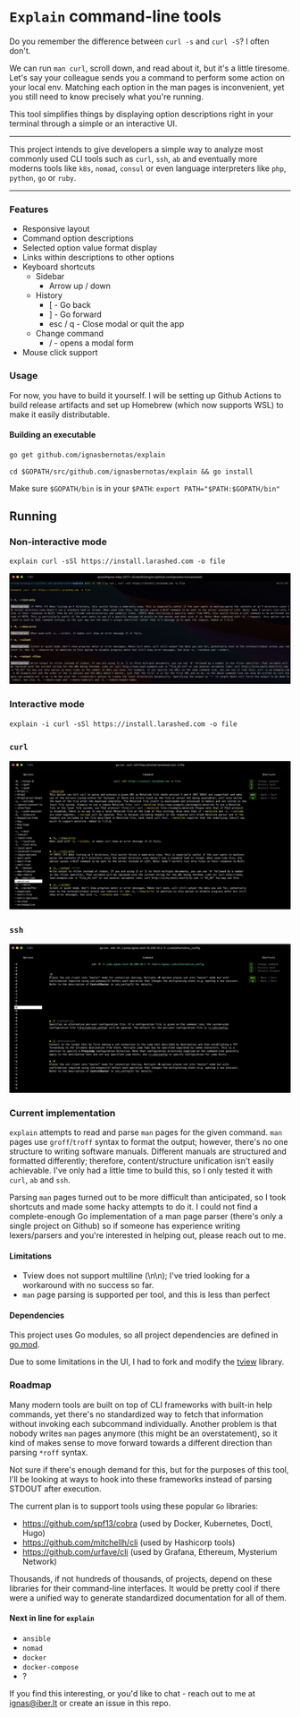 # `Explain` command-line tools

Do you remember the difference between `curl -s` and `curl -S`? I often don't.

We can run `man curl`, scroll down, and read about it, but it's a little tiresome. 
Let's say your colleague sends you a command to perform some action on your local env. Matching each option in the man pages is inconvenient, yet you still need to know precisely what you're running.

This tool simplifies things by displaying option descriptions right in your terminal through a simple or an interactive UI.

---

This project intends to give developers a simple way to analyze most commonly used CLI tools such as `curl`, `ssh`, `ab` and eventually more moderns tools like `k8s`, `nomad`, `consul` or even language interpreters like `php`, `python`, `go` or `ruby`.

---

### Features

- Responsive layout
- Command option descriptions
- Selected option value format display
- Links within descriptions to other options
- Keyboard shortcuts
  - Sidebar
    - Arrow up / down
  - History
    - [ - Go back
    - ] - Go forward
    - esc / q - Close modal or quit the app
  - Change command
    - / - opens a modal form
- Mouse click support

### Usage

For now, you have to build it yourself. I will be setting up Github Actions to build release artifacts and set up Homebrew (which now supports WSL) to make it easily distributable.

#### Building an executable

```shell
go get github.com/ignasbernotas/explain
```

```shell
cd $GOPATH/src/github.com/ignasbernotas/explain && go install 
```

Make sure `$GOPATH/bin` is in your `$PATH`: `export PATH="$PATH:$GOPATH/bin"`

## Running

### Non-interactive mode

```shell
explain curl -sSl https://install.larashed.com -o file
```

![Simple UI](./github/images/simple.png)

### Interactive mode

```shell
explain -i curl -sSl https://install.larashed.com -o file
```

### `curl`

![Simple UI](./github/images/curl.png)

### `ssh`

![Simple UI](./github/images/ssh.png)


### Current implementation

`explain` attempts to read and parse `man` pages for the given command.
`man` pages use `groff`/`troff` syntax to format the output; however, there's no one structure to writing software manuals.
Different manuals are structured and formatted differently; therefore, content/structure unification isn't easily achievable.
I've only had a little time to build this, so I only tested it with `curl`, `ab` and `ssh`. 

Parsing `man` pages turned out to be more difficult than anticipated, so I took shortcuts and made some hacky attempts to do it.
I could not find a complete-enough Go implementation of a man page parser (there's only a single project on Github) so if someone has experience writing lexers/parsers and you're interested in helping out, please reach out to me.

#### Limitations

- Tview does not support multiline (\n\n); I've tried looking for a workaround with no success so far.
- `man` page parsing is supported per tool, and this is less than perfect

#### Dependencies
This project uses Go modules, so all project dependencies are defined in [go.mod](./go.mod).

Due to some limitations in the UI, I had to fork and modify the [tview](https://github.com/rivo/tview) library.

### Roadmap

Many modern tools are built on top of CLI frameworks with built-in help commands, yet there's no standardized way to fetch that information without invoking each subcommand individually. Another problem is that nobody writes `man` pages anymore (this might be an overstatement), so it kind of makes sense to move forward towards a different direction than parsing `*roff` syntax.

Not sure if there's enough demand for this, but for the purposes of this tool, I'll be looking at ways to hook into these frameworks instead of parsing STDOUT after execution.

The current plan is to support tools using these popular `Go` libraries:

- https://github.com/spf13/cobra (used by Docker, Kubernetes, Doctl, Hugo)
- https://github.com/mitchellh/cli (used by Hashicorp tools)
- https://github.com/urfave/cli (used by Grafana, Ethereum, Mysterium Network)

Thousands, if not hundreds of thousands, of projects, depend on these libraries for their command-line interfaces.
It would be pretty cool if there were a unified way to generate standardized documentation for all of them.

#### Next in line for `explain`
- `ansible`
- `nomad`
- `docker`
- `docker-compose`
- ?

If you find this interesting, or you'd like to chat - reach out to me at [ignas@iber.lt](mailto:ignas@iber.lt) or create an issue in this repo.
